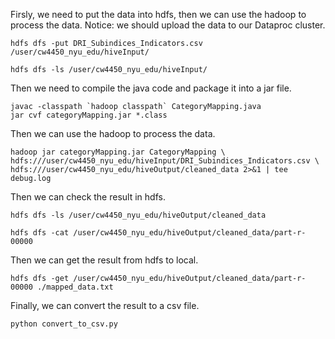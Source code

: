 Firsly, we need to put the data into hdfs, then we can use the hadoop to process the data.
Notice: we should upload the data to our Dataproc cluster.

```shell
hdfs dfs -put DRI_Subindices_Indicators.csv /user/cw4450_nyu_edu/hiveInput/
```

```shell
hdfs dfs -ls /user/cw4450_nyu_edu/hiveInput/
```

Then we need to compile the java code and package it into a jar file.

```shell
javac -classpath `hadoop classpath` CategoryMapping.java
jar cvf categoryMapping.jar *.class
```

Then we can use the hadoop to process the data.

```shell
hadoop jar categoryMapping.jar CategoryMapping \
hdfs:///user/cw4450_nyu_edu/hiveInput/DRI_Subindices_Indicators.csv \
hdfs:///user/cw4450_nyu_edu/hiveOutput/cleaned_data 2>&1 | tee debug.log
```

Then we can check the result in hdfs.

```shell
hdfs dfs -ls /user/cw4450_nyu_edu/hiveOutput/cleaned_data
```

```shell
hdfs dfs -cat /user/cw4450_nyu_edu/hiveOutput/cleaned_data/part-r-00000
```

Then we can get the result from hdfs to local.

```shell
hdfs dfs -get /user/cw4450_nyu_edu/hiveOutput/cleaned_data/part-r-00000 ./mapped_data.txt
```

Finally, we can convert the result to a csv file.

```shell
python convert_to_csv.py
```

